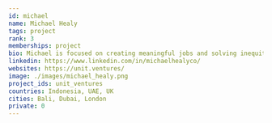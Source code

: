 ```yaml
---
id: michael
name: Michael Healy
tags: project
rank: 3
memberships: project
bio: Michael is focused on creating meaningful jobs and solving inequity. He is focused on social impact and positive change through education, entrepreneurship and empowering individuals. As the CEO of Unit.Ventures he connects providers and customers, as well as allows businesses and individuals to issue tokens for specific uses. Michael is a self-taught full-stack web developer and mobile engineer for iPhone and Android. He has digital design and video expertise which support in building useful products. Michael has built several successful businesses with exits ranging from Chatride, an encrypted peer-to-peer video conferencing technology, Ratemash, once one of the UK’s largest student social networks, the Wikileaks Android app and many niche mobile apps used by millions of users worldwide. Alongside starting and growing businesses, Michael has advised and supported startups, investors and corporates in Asia, Europe, Middle East and Latin America.
linkedin: https://www.linkedin.com/in/michaelhealyco/
websites: https://unit.ventures/
image: ./images/michael_healy.png
project_ids: unit_ventures
countries: Indonesia, UAE, UK
cities: Bali, Dubai, London
private: 0
---
```

